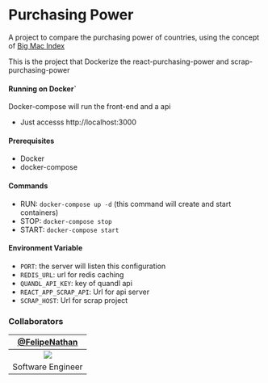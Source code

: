 # Purchasing Power
A project to compare the purchasing power of countries, using the concept of [Big Mac Index](https://pt.wikipedia.org/wiki/%C3%8Dndice_Big_Mac)

This is the project that Dockerize the react-purchasing-power and scrap-purchasing-power


#### Running on Docker`

Docker-compose will run the front-end and a api

* Just accesss http://localhost:3000

#### Prerequisites
* Docker
* docker-compose

#### Commands
* RUN: `docker-compose up -d` (this command will create and start containers)
* STOP: `docker-compose stop`
* START: `docker-compose start`

#### Environment Variable
* `PORT`: the server will listen this configuration
* `REDIS_URL`: url for redis caching
* `QUANDL_API_KEY`: key of quandl api
* `REACT_APP_SCRAP_API`: Url for api server
* `SCRAP_HOST`: Url for scrap project

### Collaborators
| [@FelipeNathan][felipenathan] |
| :-------------------------------: |
|       ![][p_felipenathan]         |
|         Software Engineer         |

[felipenathan]: http://github.com/FelipeNathan
[p_felipenathan]: https://avatars2.githubusercontent.com/u/16759812?s=100&v=4git
